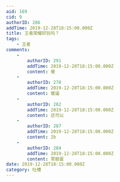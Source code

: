 ```yaml
---
aid: 169
cid: 9
authorID: 286
addTime: 2019-12-28T18:15:00.000Z
title: 王者荣耀好玩吗？
tags:
    - 王者
comments:
    -
        authorID: 291
        addTime: 2019-12-28T18:15:00.000Z
        content: 傻
    -
        authorID: 278
        addTime: 2019-12-28T18:15:00.000Z
        content: 傻逼
    -
        authorID: 282
        addTime: 2019-12-28T18:15:00.000Z
        content: 还可以
    -
        authorID: 287
        addTime: 2019-12-28T18:15:00.000Z
        content: 2b
    -
        authorID: 284
        addTime: 2019-12-28T18:15:00.000Z
        content: 零额蛋
date: 2019-12-28T18:15:00.000Z
category: 吐槽
---
```



